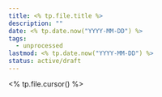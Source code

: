 ```yaml
---
title: <% tp.file.title %>
description: ""
date: <% tp.date.now("YYYY-MM-DD") %>
tags:
  - unprocessed
lastmod: <% tp.date.now("YYYY-MM-DD") %>
status: active/draft
---
```

<% tp.file.cursor() %>

